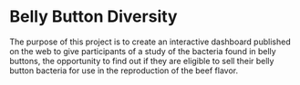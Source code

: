 # Belly Button Diversity

The purpose of this project is to create an interactive dashboard published on the web to give participants of a study of the bacteria found in belly buttons, the opportunity to find out if they are eligible to sell their belly button bacteria for use in the reproduction of the beef flavor.